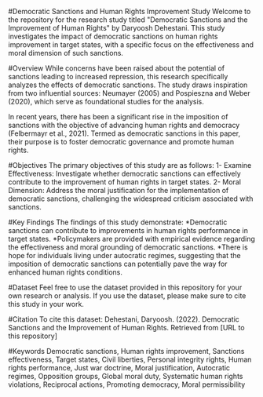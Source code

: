 #Democratic Sanctions and Human Rights Improvement Study
Welcome to the repository for the research study titled "Democratic Sanctions and the Improvement of Human Rights" by Daryoosh Dehestani. This study investigates the impact of democratic sanctions on human rights improvement in target states, with a specific focus on the effectiveness and moral dimension of such sanctions.

#Overview
While concerns have been raised about the potential of sanctions leading to increased repression, this research specifically analyzes the effects of democratic sanctions. The study draws inspiration from two influential sources: Neumayer (2005) and Pospieszna and Weber (2020), which serve as foundational studies for the analysis.

In recent years, there has been a significant rise in the imposition of sanctions with the objective of advancing human rights and democracy (Felbermayr et al., 2021). Termed as democratic sanctions in this paper, their purpose is to foster democratic governance and promote human rights.

#Objectives
The primary objectives of this study are as follows:
1- Examine Effectiveness: Investigate whether democratic sanctions can effectively contribute to the improvement of human rights in target states.
2- Moral Dimension: Address the moral justification for the implementation of democratic sanctions, challenging the widespread criticism associated with sanctions.

#Key Findings
The findings of this study demonstrate:
*Democratic sanctions can contribute to improvements in human rights performance in target states.
*Policymakers are provided with empirical evidence regarding the effectiveness and moral grounding of democratic sanctions.
*There is hope for individuals living under autocratic regimes, suggesting that the imposition of democratic sanctions can potentially pave the way for enhanced human rights conditions.

#Dataset
Feel free to use the dataset provided in this repository for your own research or analysis. If you use the dataset, please make sure to cite this study in your work.

#Citation
To cite this dataset:
Dehestani, Daryoosh. (2022). Democratic Sanctions and the Improvement of Human Rights. Retrieved from [URL to this repository]

#Keywords
Democratic sanctions, Human rights improvement, Sanctions effectiveness, Target states, Civil liberties, Personal integrity rights, Human rights performance, Just war doctrine, Moral justification, Autocratic regimes, Opposition groups, Global moral duty, Systematic human rights violations, Reciprocal actions, Promoting democracy, Moral permissibility
